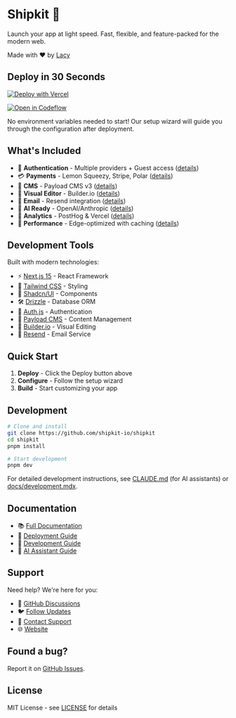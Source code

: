 # Shipkit 🚀

Launch your app at light speed. Fast, flexible, and feature-packed for the modern web.

Made with ❤️ by [Lacy](https://lacy.sh)

## Deploy in 30 Seconds

[![Deploy with Vercel](https://vercel.com/button)](https://vercel.com/new/clone?repository-url=https%3A%2F%2Fgithub.com%2Fshipkit-io%2Fbones&project-name=bones-app&repository-name=bones-app&redirect-url=https%3A%2F%2Fshipkit.io%2Fx%2Fvercel%2Fdeploy&developer-id=oac_KkY2TcPxIWTDtL46WGqwZ4BF&production-deploy-hook=Shipkit%20Deploy&demo-title=Shipkit%20Preview&demo-description=The%20official%20Shipkit%20Preview.%20A%20full%20featured%20demo%20with%20dashboards%2C%20AI%20tools%2C%20and%20integrations%20with%20Docs%2C%20Payload%2C%20and%20Builder.io&demo-url=https%3A%2F%2Fshipkit.io%2Fdemo&demo-image=%2F%2Fshipkit.io%2Fimages%2Fdemo.png)

[![Open in Codeflow](https://developer.stackblitz.com/img/open_in_codeflow.svg)](https://pr.new/lacymorrow/shipkit)

No environment variables needed to start! Our setup wizard will guide you through the configuration after deployment.

## What's Included

- 🔐 **Authentication** - Multiple providers + Guest access ([details](docs/auth.mdx))
- 💳 **Payments** - Lemon Squeezy, Stripe, Polar ([details](docs/payments.mdx))
- 📝 **CMS** - Payload CMS v3 ([details](docs/content-management/payload.mdx))
- 🎨 **Visual Editor** - Builder.io ([details](docs/content-management/builder.mdx))
- 📧 **Email** - Resend integration ([details](docs/email.mdx))
- 🤖 **AI Ready** - OpenAI/Anthropic ([details](docs/ai/claude.mdx))
- 🎯 **Analytics** - PostHog & Vercel ([details](docs/analytics.mdx))
- 🚀 **Performance** - Edge-optimized with caching ([details](docs/caching.mdx))

## Development Tools

Built with modern technologies:

- ⚡️ [Next.js 15](https://nextjs.org) - React Framework
- 🎨 [Tailwind CSS](https://tailwindcss.com) - Styling
- 🔧 [Shadcn/UI](https://ui.shadcn.com) - Components
- 🛠 [Drizzle](https://orm.drizzle.team) - Database ORM
- 🔑 [Auth.js](https://authjs.dev) - Authentication
- 📝 [Payload CMS](https://payloadcms.com) - Content Management
- 🎨 [Builder.io](https://builder.io) - Visual Editing
- 📧 [Resend](https://resend.com) - Email Service

## Quick Start

1. **Deploy** - Click the Deploy button above
2. **Configure** - Follow the setup wizard
3. **Build** - Start customizing your app

## Development

```bash
# Clone and install
git clone https://github.com/shipkit-io/shipkit
cd shipkit
pnpm install

# Start development
pnpm dev
```

For detailed development instructions, see [CLAUDE.md](CLAUDE.md) (for AI assistants) or [docs/development.mdx](docs/development.mdx).

## Documentation

- 📚 [Full Documentation](docs/index.mdx)
- 🚀 [Deployment Guide](docs/deployment.mdx)
- 🔧 [Development Guide](docs/development.mdx)
- 🤖 [AI Assistant Guide](CLAUDE.md)

## Support

Need help? We're here for you:

- 💬 [GitHub Discussions](https://github.com/shipkit-io/shipkit/discussions)
- 🐦 [Follow Updates](https://twitter.com/lacybuilds)
- 📧 [Contact Support](https://shipkit.io/contact)
- 🌐 [Website](https://shipkit.io)

## Found a bug?

Report it on [GitHub Issues](https://github.com/shipkit-io/shipkit/issues).

## License

MIT License - see [LICENSE](LICENSE) for details


